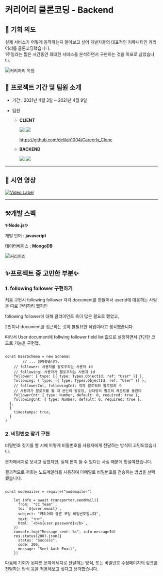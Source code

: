 # 커리어리 클론코딩 - Backend <br>

## 🤔 기획 의도
실제 서비스가 어떻게 동작하는지 알아보고 싶어 개발자들의 대표적인 커뮤니티인 커리어리를 클론코딩했습니다.<br>
1주일라는 짧은 시간동안 최대한 서비스를 분석하면서 구현하는 것을 목표로 삼았습니다.<br>

![커리어리 목업](https://user-images.githubusercontent.com/71073823/120266720-7156b180-c2dd-11eb-8b78-6318d87ef133.jpg)

## 📌 프로젝트 기간 및 팀원 소개
- 기간 : 2021년 4월 3일 ~ 2021년 4월 9일

- 팀원
  - **CLIENT**
    
    ![](https://img.shields.io/badge/ReactNative-이다은-red?style=for-the-badge)
    ![](https://img.shields.io/badge/ReactNative-노화성-red?style=for-the-badge)
    
    https://github.com/delilah1004/Careerly_Clone
    
  - **BACKEND** 
     
     ![](https://img.shields.io/badge/Node.js-금교석-blue?style=for-the-badge)
     ![](https://img.shields.io/badge/Node.js-박현준-blue?style=for-the-badge)
<hr>

## 🎥 시연 영상
[![Video Label](http://img.youtube.com/vi/CHOEWGQJMfU/0.jpg)](https://www.youtube.com/watch?v=CHOEWGQJMfU)
<hr>

## ⚒️개발 스펙
**✨Node.js✨**<br>

개발 언어 : **javascript**

데이터베이스 : **MongoDB**

![커리어리](https://user-images.githubusercontent.com/57718605/120266994-078ad780-c2de-11eb-82eb-f408464e811c.PNG)

## ✨프로젝트 중 고민한 부분✨
### 1. following follower 구현하기

처음 구현시 following follower 각각 document를 만들어서 userId에 대응하는 사람을 따로 관리하려 했지만 

following follower에 대해 클라이언트 측이 많은 필요로 했었고, 

2번이나 document를 접근하는 것이 불필요한 작업이라고 생각했습니다. 

따라서 User document에 follwing follower field list 값으로 설정하면서 간단한 코드로 기능을 구현했.

```tsx

const UserSchema = new Schema(
		// ... 생략했습니다.
    // follower: 사용자를 팔로우하는 사용자 id
    // following: 사용자가 팔로우하는 사용자 id
    follower: { type: [{ type: Types.ObjectId, ref: "User" }] },
    following: { type: [{ type: Types.ObjectId, ref: "User" }] },
    // followerCnt, followingCnt: 각각 팔로워와 팔로잉의 수
    // 사용자가 팔로우를 할 때 본인의 팔로잉, 상대방의 팔로워 카운트를 올린다
    followerCnt: { type: Number, default: 0, required: true },
    followingCnt: { type: Number, default: 0, required: true },
  },
  {
    timestamps: true,
  }
)
```

### 2. 비밀번호 찾기 구현
비밀번호 찾기를 할 시에 어떻게 비밀번호를 사용자에게 전달하는 방식이 고민되었습니다.

문자메세지로 보내고 싶었지만, 실제 돈이 들 수 있다는 사실 때문에 망설여졌습니다.

결과적으로 저희는 노드메일러를 사용하여 이메일로 비밀번호를 전송하는 방법을 선택했습니다.

```tsx

const nodemailer = require("nodemailer")

    let info = await transporter.sendMail({
      from: `"CC Team"`,
      to: `${user.email}`,
      subject: "커리어리 클론 코딩 비밀번호입니다",
      text: "ㅠㅠ",
      html: `<b>${user.password}</b>`,
    })
    console.log("Message sent: %s", info.messageId)
    res.status(200).json({
      status: "Success",
      code: 200,
      message: "Sent Auth Email",
    })
```

다음에 기회가 된다면 문자메세지로 전달하는 방식, 또는 비밀번호 수정페이지의 링크를 전달하는 방식 등을
적용해보고 싶다고 생각했습니다.


<!-- start with
node server.js

insomnia, postman 사용 시
Header 
Authorization / Bearer token


git bash로 서버에서 실행
pm2 start server.js

종료
pm2 delete 0

로그 찍기
pm2 log

가동 확인
ps -ef | grep 'server.js' -->
